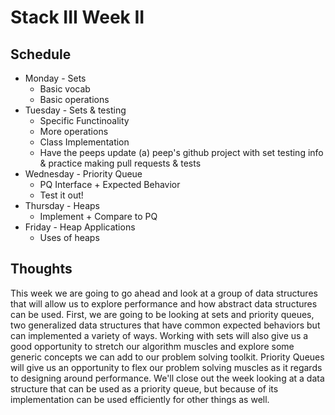 # Stack III Week II

## Schedule
- Monday    - Sets
    - Basic vocab
    - Basic operations
- Tuesday   - Sets & testing
    - Specific Functinoality
    - More operations
    - Class Implementation
    - Have the peeps update (a) peep's github project with set testing info & practice making pull requests & tests
- Wednesday - Priority Queue
    - PQ Interface + Expected Behavior
    - Test it out!
- Thursday  - Heaps
    - Implement + Compare to PQ
- Friday    - Heap Applications
    - Uses of heaps

## Thoughts
This week we are going to go ahead and look at a group of data structures that will allow us to explore performance and how abstract data structures can be used. First, we are going to be looking at sets and priority queues, two generalized data structures that have common expected behaviors but can implemented a variety of ways. Working with sets will also give us a good opportunity to stretch our algorithm muscles and explore some generic concepts we can add to our problem solving toolkit. Priority Queues will give us an opportunity to flex our problem solving muscles as it regards to designing around performance. We'll close out the week looking at a data structure that can be used as a priority queue, but because of its implementation can be used efficiently for other things as well.
